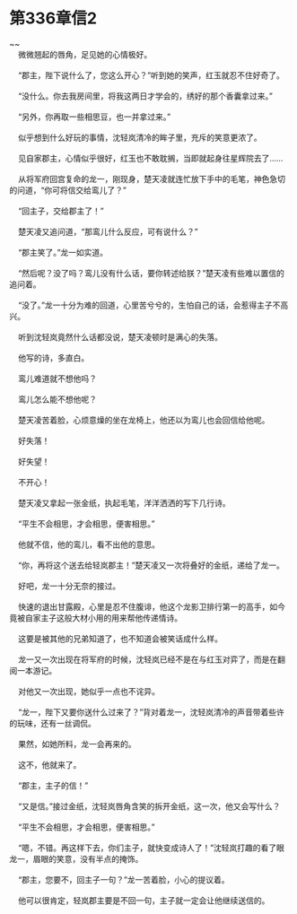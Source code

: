 # 第336章信2
~~<br>&nbsp;&nbsp;&nbsp;&nbsp;微微翘起的唇角，足见她的心情极好。<br><br>&nbsp;&nbsp;&nbsp;&nbsp;“郡主，陛下说什么了，您这么开心？”听到她的笑声，红玉就忍不住好奇了。<br><br>&nbsp;&nbsp;&nbsp;&nbsp;“没什么。你去我房间里，将我这两日才学会的，绣好的那个香囊拿过来。”<br><br>&nbsp;&nbsp;&nbsp;&nbsp;“另外，你再取一些相思豆，也一并拿过来。”<br><br>&nbsp;&nbsp;&nbsp;&nbsp;似乎想到什么好玩的事情，沈轻岚清冷的眸子里，充斥的笑意更浓了。<br><br>&nbsp;&nbsp;&nbsp;&nbsp;见自家郡主，心情似乎很好，红玉也不敢耽搁，当即就起身往星辉院去了……<br><br>&nbsp;&nbsp;&nbsp;&nbsp;从将军府回宫复命的龙一，刚现身，楚天凌就连忙放下手中的毛笔，神色急切的问道，“你可将信交给鸾儿了？”<br><br>&nbsp;&nbsp;&nbsp;&nbsp;“回主子，交给郡主了！”<br><br>&nbsp;&nbsp;&nbsp;&nbsp;楚天凌又追问道，“那鸾儿什么反应，可有说什么？”<br><br>&nbsp;&nbsp;&nbsp;&nbsp;“郡主笑了。”龙一如实道。<br><br>&nbsp;&nbsp;&nbsp;&nbsp;“然后呢？没了吗？鸾儿没有什么话，要你转述给朕？”楚天凌有些难以置信的追问着。<br><br>&nbsp;&nbsp;&nbsp;&nbsp;“没了。”龙一十分为难的回道，心里苦兮兮的，生怕自己的话，会惹得主子不高兴。<br><br>&nbsp;&nbsp;&nbsp;&nbsp;听到沈轻岚竟然什么话都没说，楚天凌顿时是满心的失落。<br><br>&nbsp;&nbsp;&nbsp;&nbsp;他写的诗，多直白。<br><br>&nbsp;&nbsp;&nbsp;&nbsp;鸾儿难道就不想他吗？<br><br>&nbsp;&nbsp;&nbsp;&nbsp;鸾儿怎么能不想他呢？<br><br>&nbsp;&nbsp;&nbsp;&nbsp;楚天凌苦着脸，心烦意燥的坐在龙椅上，他还以为鸾儿也会回信给他呢。<br><br>&nbsp;&nbsp;&nbsp;&nbsp;好失落！<br><br>&nbsp;&nbsp;&nbsp;&nbsp;好失望！<br><br>&nbsp;&nbsp;&nbsp;&nbsp;不开心！<br><br>&nbsp;&nbsp;&nbsp;&nbsp;楚天凌又拿起一张金纸，执起毛笔，洋洋洒洒的写下几行诗。<br><br>&nbsp;&nbsp;&nbsp;&nbsp;“平生不会相思，才会相思，便害相思。”<br><br>&nbsp;&nbsp;&nbsp;&nbsp;他就不信，他的鸾儿，看不出他的意思。<br><br>&nbsp;&nbsp;&nbsp;&nbsp;“你，再将这个送去给轻岚郡主！”楚天凌又一次将叠好的金纸，递给了龙一。<br><br>&nbsp;&nbsp;&nbsp;&nbsp;好吧，龙一十分无奈的接过。<br><br>&nbsp;&nbsp;&nbsp;&nbsp;快速的退出甘露殿，心里是忍不住腹诽，他这个龙影卫排行第一的高手，如今竟被自家主子这般大材小用的用来帮他传递情诗。<br><br>&nbsp;&nbsp;&nbsp;&nbsp;这要是被其他的兄弟知道了，也不知道会被笑话成什么样。<br><br>&nbsp;&nbsp;&nbsp;&nbsp;龙一又一次出现在将军府的时候，沈轻岚已经不是在与红玉对弈了，而是在翻阅一本游记。<br><br>&nbsp;&nbsp;&nbsp;&nbsp;对他又一次出现，她似乎一点也不诧异。<br><br>&nbsp;&nbsp;&nbsp;&nbsp;“龙一，陛下又要你送什么过来了？”背对着龙一，沈轻岚清冷的声音带着些许的玩味，还有一丝调侃。<br><br>&nbsp;&nbsp;&nbsp;&nbsp;果然，如她所料，龙一会再来的。<br><br>&nbsp;&nbsp;&nbsp;&nbsp;这不，他就来了。<br><br>&nbsp;&nbsp;&nbsp;&nbsp;“郡主，主子的信！”<br><br>&nbsp;&nbsp;&nbsp;&nbsp;“又是信。”接过金纸，沈轻岚唇角含笑的拆开金纸，这一次，他又会写什么？<br><br>&nbsp;&nbsp;&nbsp;&nbsp;“平生不会相思，才会相思，便害相思。”<br><br>&nbsp;&nbsp;&nbsp;&nbsp;“嗯，不错。再这样下去，你们主子，就快变成诗人了！”沈轻岚打趣的看了眼龙一，眉眼的笑意，没有半点的掩饰。<br><br>&nbsp;&nbsp;&nbsp;&nbsp;“郡主，您要不，回主子一句？”龙一苦着脸，小心的提议着。<br><br>&nbsp;&nbsp;&nbsp;&nbsp;他可以很肯定，轻岚郡主要是不回一句，主子就一定会让他继续送信的。<br><br>
                    

<script>_fwqdsqadxfw()</script>
<div><script>_dfwf1dw();</script></div>
<div><script>_dfwf1agdw();</script></div>
                